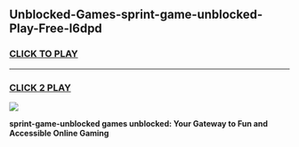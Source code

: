 
## Unblocked-Games-sprint-game-unblocked-Play-Free-l6dpd
<h3>
<a href="https://premium76.site?title=sprint-game-unblocked&ref=15A">CLICK TO PLAY</a></h3>
<hr>

<h3>
<a href="https://premium76.site?title=sprint-game-unblocked&ref=15A">CLICK 2 PLAY</a>
  
</h3>

<a href="https://premium76.site?title=sprint-game-unblocked&ref=15A"><img src="https://clearcache.store/games.png"></a>


**sprint-game-unblocked games unblocked: Your Gateway to Fun and Accessible Online Gaming**

